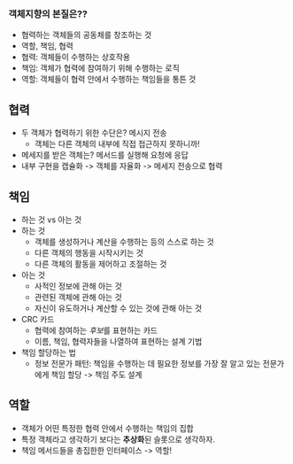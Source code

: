 ### 객체지향의 본질은??
- 협력하는 객체들의 공동체를 창조하는 것
- 역할, 책임, 협력
- 협력: 객체들이 수행하는 상호작용
- 책임: 객체가 협력에 참여하기 위해 수행하는 로직
- 역할: 객체들이 협력 안에서 수행하는 책임들을 통튼 것

## 협력
- 두 객체가 협력하기 위한 수단은? 메시지 전송
    - 객체는 다른 객체의 내부에 직접 접근하지 못하니까!
- 메세지를 받은 객체는? 메서드를 실행해 요청에 응답
- 내부 구현을 캡슐화 -> 객체를 자율화 -> 메세지 전송으로 협력

## 책임
- 하는 것 vs 아는 것
- 하는 것
  - 객체를 생성하거나 계산을 수행하는 등의 스스로 하는 것
  - 다른 객체의 행동을 시작시키는 것
  - 다른 객체의 활동을 제어하고 조절하는 것
- 아는 것
  - 사적인 정보에 관해 아는 것
  - 관련된 객체에 관해 아는 것
  - 자신이 유도하거나 계산할 수 있는 것에 관해 아는 것
- CRC 카드
  - 협력에 참여하는 *후보*를 표현하는 카드
  - 이름, 책임, 협력자들을 나열하여 표현하는 설계 기법
- 책임 할당하는 법
  - 정보 전문가 패턴: 책임을 수행하는 데 필요한 정보를 가장 잘 알고 있는 전문가에게 책임 할당
  -> 책임 주도 설계

## 역할
- 객체가 어떤 특정한 협력 안에서 수행하는 책임의 집합
- 특정 객체라고 생각하기 보다는 **추상화**된 슬롯으로 생각하자.
- 책임 메서드들을 총집한한 인터페이스 -> 역할! 